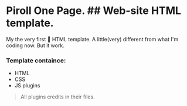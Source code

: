 # Piroll One Page. ## Web-site HTML template.


My the very first :rocket: HTML template.
A little(very) different from what I'm coding now.
But it work.

### Template containce:

 -	HTML
 -	CSS
 -	JS plugins

 > All plugins credits in their files.
 
